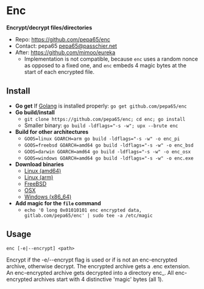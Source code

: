 # Enc
**Encrypt/decrypt files/directories**
* Repo: https://github.com/pepa65/enc
* Contact: pepa65 <pepa65@passchier.net>
* After: https://github.com/mimoo/eureka
  - Implementation is not compatible, because `enc` uses a random nonce as
opposed to a fixed one, and `enc` embeds 4 magic bytes at the start of each
encrypted file.

## Install
* **Go get** If [Golang](https://golang.org/) is installed properly:
`go get github.com/pepa65/enc`
* **Go build/install**
  - `git clone https://github.com/pepa65/enc; cd enc; go install`
  - Smaller binary: `go build -ldflags="-s -w"; upx --brute enc`
* **Build for other architectures**
  - `GOOS=linux GOARCH=arm go build -ldflags="-s -w" -o enc_pi`
  - `GOOS=freebsd GOARCH=amd64 go build -ldflags="-s -w" -o enc_bsd`
  - `GOOS=darwin GOARCH=amd64 go build -ldflags="-s -w" -o enc_osx`
  - `GOOS=windows GOARCH=amd64 go build -ldflags="-s -w" -o enc.exe`
* **Download binaries**
  - [Linux (amd64)](https://github.com/pepa65/enc/raw/master/enc)
  - [Linux (arm)](https://github.com/pepa65/enc/raw/master/enc_pi)
  - [FreeBSD](https://github.com/pepa65/enc/raw/master/enc_bsd)
  - [OSX](https://github.com/pepa65/enc/raw/master/enc_osx)
  - [Windows (x86_64)](https://github.com/pepa65/enc/raw/master/enc.exe)
* **Add magic for the `file` command**
  - `echo '0 long 0x01010101 enc encrypted data, gitlab.com/pepa65/enc' |
    sudo tee -a /etc/magic`

## Usage
`enc [-e|--encrypt] <path>`

Encrypt if the -e/--encrypt flag is used or if <path> is not an enc-encrypted
archive, otherwise decrypt. The encrypted archive gets a .enc extension.
An enc-encrypted archive gets decrypted into a directory enc_<random-suffix>.
All enc-encrypted archives start with 4 distinctive 'magic' bytes (all 1).

